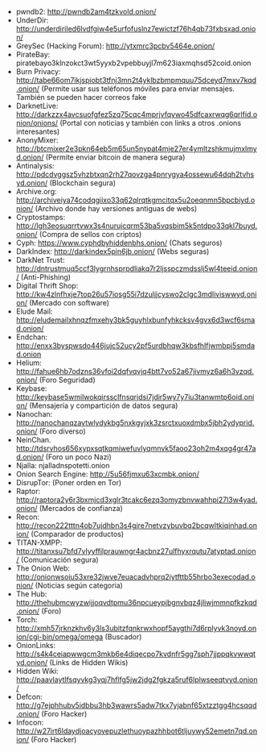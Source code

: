 - pwndb2: http://pwndb2am4tzkvold.onion/
-  UnderDir: http://underdiriled6lvdfgiw4e5urfofuslnz7ewictzf76h4qb73fxbsxad.onion/
- GreySec (Hacking Forum): http://ytxmrc3pcbv5464e.onion/
- PirateBay: piratebayo3klnzokct3wt5yyxb2vpebbuyjl7m623iaxmqhsd52coid.onion
- Burn Privacy: http://tabe66om7ikjspiobt3tfnj3mn2t4yklbzbmpmquu75dceyd7mxv7kqd.onion/ (Permite usar sus teléfonos móviles para enviar mensajes. También se pueden hacer correos fake
- DarknetLive: http://darkzzx4avcsuofgfez5zq75cqc4mprjvfqywo45dfcaxrwqg6qrlfid.onion/onions/ (Portal con noticias y también con links a otros .onions interesantes)
- AnonyMixer: http://btcmixer2e3pkn64eb5m65un5nypat4mje27er4ymltzshkmujmxlmyd.onion/ (Permite enviar bitcoin de manera segura)
- Antinalysis: http://pdcdvggsz5vhzbtxqn2rh27qovzga4pnrygya4ossewu64dqh2tvhsyd.onion/ (Blockchain segura)
- Archive.org: http://archiveiya74codqgiixo33q62qlrqtkgmcitqx5u2oeqnmn5bpcbiyd.onion/ (Archivo donde hay versiones antiguas de webs)
- Cryptostamps: http://lgh3eosuqrrtvwx3s4nurujcqrm53ba5vqsbim5k5ntdpo33qkl7buyd.onion/ (Compra de sellos con criptos)
- Cyph: https://www.cyphdbyhiddenbhs.onion/ (Chats seguros)
- DarkIndex: http://darkindex5pin6jb.onion/ (Webs seguras)
- DarkNet Trust: http://dntrustmuq5ccf3lygrnhsprpdliakq7r2ljsspczmdsslj5wl4teeid.onion/ (Anti-Phishing)
- Digital Thrift Shop: http://kw4zlnfhxje7top26u57iosg55i7dzuljjcyswo2clgc3mdliviswwyd.onion/ (Mercado con software)
- Elude Mail: http://eludemailxhnqzfmxehy3bk5guyhlxbunfyhkcksv4gvx6d3wcf6smad.onion/
- Endchan: http://enxx3byspwsdo446jujc52ucy2pf5urdbhqw3kbsfhlfjwmbpj5smdad.onion
- Helium: http://fahue6hb7odzns36vfoi2dqfvqvjq4btt7vo52a67jivmyz6a6h3vzqd.onion/ (Foro Seguridad)
- Keybase: http://keybase5wmilwokqirssclfnsqrjdsi7jdir5wy7y7iu3tanwmtp6oid.onion/ (Mensajería y compartición de datos segura)
- Nanochan: http://nanochanqzaytwlydykbg5nxkgyjxk3zsrctxuoxdmbx5jbh2ydyprid.onion/ (Foro diverso)
- NeinChan. http://tdsrvhos656xypxsqtkqmiwefuvlyqmnvk5faoo23oh2m4xqg4gr47ad.onion/ (Foro un poco Nazi)
- Njalla: njalladnspotetti.onion
- Onion Search Engine: http://5u56fjmxu63xcmbk.onion/
- DisrupTor: (Poner orden en Tor)
- Raptor: http://raptora2y6r3bxmjcd3xglr3tcakc6ezq3omyzbnvwahhpi27l3w4yad.onion/ (Mercados de confianza)
- Recon: http://recon222tttn4ob7ujdhbn3s4gjre7netvzybuvbq2bcqwltkiqinhad.onion/ (Comparador de productos)
- TITAN-XMPP: http://titanxsu7bfd7vlyyffilprauwngr4acbnz27ulfhyxrqutu7atyptad.onion/ (Comunicación segura)
- The Onion Web: http://onionwsoiu53xre32jwve7euacadvhprq2jytfttb55hrbo3execodad.onion/ (Noticias según categoria)
- The Hub: http://thehubmcwyzwijjoqvdtpmu36npcueypjbgnvbqz4jliwjmmnpfkzkqd.onion/ (Foro)
- Torch: http://xmh57jrknzkhv6y3ls3ubitzfqnkrwxhopf5aygthi7d6rplyvk3noyd.onion/cgi-bin/omega/omega (Buscador)
- OnionLinks: http://s4k4ceiapwwgcm3mkb6e4diqecpo7kvdnfr5gg7sph7jjppqkvwwqtyd.onion/ (Links de Hidden Wikis)
- Hidden Wiki: http://paavlaytlfsqyvkg3yqj7hflfg5jw2jdg2fgkza5ruf6lplwseeqtvyd.onion/ 
- Defcon: http://g7ejphhubv5idbbu3hb3wawrs5adw7tkx7yjabnf65xtzztgg4hcsqqd.onion/ (Foro Hacker)
- Infocon: http://w27irt6ldaydjoacyovepuzlethuoypazhhbot6tljuywy52emetn7qd.onion/ (Foro Hacker)
